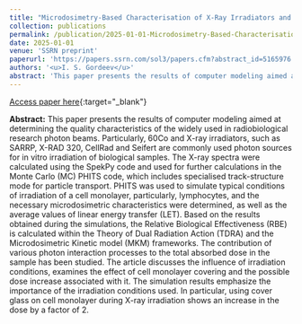 ```yaml
---
title: "Microdosimetry-Based Characterisation of X-Ray Irradiators and Dose Enhancement Factor Study for Cell Monolayer Irradiation"
collection: publications
permalink: /publication/2025-01-01-Microdosimetry-Based-Characterisation-of-X-Ray-Irradiators-and-Dose-Enhancement-Factor-Study-for-Cell-Monolayer-Irradiation
date: 2025-01-01
venue: 'SSRN preprint'
paperurl: 'https://papers.ssrn.com/sol3/papers.cfm?abstract_id=5165976'
authors: '<u>I. S. Gordeev</u>'
abstract: 'This paper presents the results of computer modeling aimed at determining the quality characteristics of the widely used in radiobiological research photon beams. Particularly, 60Co and X-ray irradiators, such as SARRP, X-RAD 320, CellRad and Seifert are commonly used photon sources for in vitro irradiation of biological samples. The X-ray spectra were calculated using the SpekPy code and used for further calculations in the Monte Carlo (MC) PHITS code, which includes specialised track-structure mode for particle transport. PHITS was used to simulate typical conditions of irradiation of a cell monolayer, particularly, lymphocytes, and the necessary microdosimetric characteristics were determined, as well as the average values of linear energy transfer (LET). Based on the results obtained during the simulations, the Relative Biological Effectiveness (RBE) is calculated within the Theory of Dual Radiation Action (TDRA) and the Microdosimetric Kinetic model (MKM) frameworks. The contribution of various photon interaction processes to the total absorbed dose in the sample has been studied. The article discusses the influence of irradiation conditions, examines the effect of cell monolayer covering and the possible dose increase associated with it. The simulation results emphasize the importance of the irradiation conditions used. In particular, using cover glass on cell monolayer during X-ray irradiation shows an increase in the dose by a factor of 2.'
---
```


[Access paper here](https://papers.ssrn.com/sol3/papers.cfm?abstract_id=5165976){:target="_blank"}

**Abstract:** This paper presents the results of computer modeling aimed at determining the quality characteristics of the widely used in radiobiological research photon beams. Particularly, 60Co and X-ray irradiators, such as SARRP, X-RAD 320, CellRad and Seifert are commonly used photon sources for in vitro irradiation of biological samples. The X-ray spectra were calculated using the SpekPy code and used for further calculations in the Monte Carlo (MC) PHITS code, which includes specialised track-structure mode for particle transport. PHITS was used to simulate typical conditions of irradiation of a cell monolayer, particularly, lymphocytes, and the necessary microdosimetric characteristics were determined, as well as the average values of linear energy transfer (LET). Based on the results obtained during the simulations, the Relative Biological Effectiveness (RBE) is calculated within the Theory of Dual Radiation Action (TDRA) and the Microdosimetric Kinetic model (MKM) frameworks. The contribution of various photon interaction processes to the total absorbed dose in the sample has been studied. The article discusses the influence of irradiation conditions, examines the effect of cell monolayer covering and the possible dose increase associated with it. The simulation results emphasize the importance of the irradiation conditions used. In particular, using cover glass on cell monolayer during X-ray irradiation shows an increase in the dose by a factor of 2.
